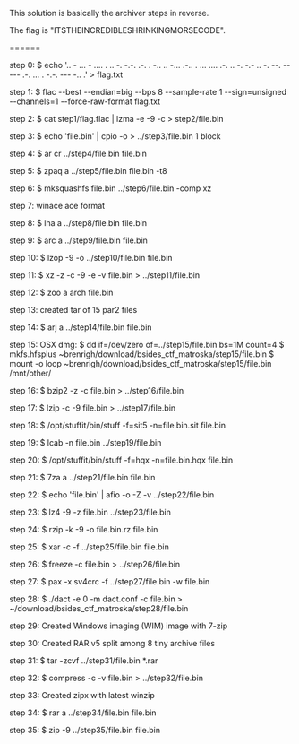This solution is basically the archiver steps in reverse.

The flag is "ITSTHEINCREDIBLESHRINKINGMORSECODE".

======

step 0:
$ echo '.. - ... - .... . .. -. -.-. .-. . -.. .. -... .-.. . ... .... .-. .. -. -.- .. -. --. -- --- .-. ... . -.-. --- -.. .' > flag.txt

step 1:
$ flac --best --endian=big --bps 8 --sample-rate 1 --sign=unsigned --channels=1 --force-raw-format flag.txt

step 2:
$ cat step1/flag.flac | lzma -e -9 -c > step2/file.bin

step 3:
$ echo 'file.bin' | cpio -o > ../step3/file.bin
1 block

step 4:
$ ar cr ../step4/file.bin file.bin

step 5:
$ zpaq a ../step5/file.bin file.bin -t8

step 6:
$ mksquashfs file.bin ../step6/file.bin -comp xz

step 7:
winace ace format

step 8:
$ lha a ../step8/file.bin file.bin

step 9:
$ arc a ../step9/file.bin file.bin

step 10:
$ lzop -9 -o ../step10/file.bin file.bin

step 11:
$ xz -z -c -9 -e -v file.bin > ../step11/file.bin

step 12:
$ zoo a arch file.bin

step 13:
created tar of 15 par2 files

step 14:
$ arj a ../step14/file.bin file.bin

step 15:
OSX dmg:
$ dd if=/dev/zero of=../step15/file.bin bs=1M count=4
$ mkfs.hfsplus ~brenrigh/download/bsides_ctf_matroska/step15/file.bin
$ mount -o loop ~brenrigh/download/bsides_ctf_matroska/step15/file.bin /mnt/other/

step 16:
$ bzip2 -z -c file.bin > ../step16/file.bin

step 17:
$ lzip -c -9 file.bin > ../step17/file.bin

step 18:
$ /opt/stuffit/bin/stuff -f=sit5 -n=file.bin.sit file.bin

step 19:
$ lcab -n file.bin ../step19/file.bin

step 20:
$ /opt/stuffit/bin/stuff -f=hqx -n=file.bin.hqx file.bin

step 21:
$ 7za a ../step21/file.bin file.bin

step 22:
$ echo 'file.bin' | afio -o -Z -v ../step22/file.bin

step 23:
$ lz4 -9 -z file.bin ../step23/file.bin

step 24:
$ rzip -k -9 -o file.bin.rz file.bin

step 25:
$ xar -c -f ../step25/file.bin file.bin

step 26:
$ freeze -c file.bin > ../step26/file.bin

step 27:
$ pax -x sv4crc -f ../step27/file.bin -w file.bin

step 28:
$ ./dact -e 0 -m dact.conf -c file.bin > ~/download/bsides_ctf_matroska/step28/file.bin

step 29:
Created Windows imaging (WIM) image with 7-zip

step 30:
Created RAR v5 split among 8 tiny archive files

step 31:
$ tar -zcvf ../step31/file.bin *.rar

step 32:
$ compress -c -v file.bin > ../step32/file.bin

step 33:
Created zipx with latest winzip

step 34:
$ rar a ../step34/file.bin file.bin

step 35:
$ zip -9 ../step35/file.bin file.bin
